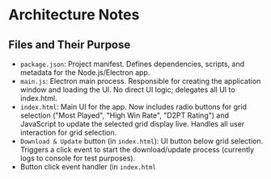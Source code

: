 # Architecture Notes

## Files and Their Purpose

- `package.json`: Project manifest. Defines dependencies, scripts, and metadata for the Node.js/Electron app.
- `main.js`: Electron main process. Responsible for creating the application window and loading the UI. No direct UI logic; delegates all UI to index.html.
- `index.html`: Main UI for the app. Now includes radio buttons for grid selection ("Most Played", "High Win Rate", "D2PT Rating") and JavaScript to update the selected grid display live. Handles all user interaction for grid selection.
- `Download & Update` button (in `index.html`): UI button below grid selection. Triggers a click event to start the download/update process (currently logs to console for test purposes).
- Button click event handler (in `index.html` <script>): Handles the button click and logs a message to the console. Will later be extended to trigger the actual download/update logic.
- `status-area` (in `index.html`): UI area below the Download & Update button. Displays notifications and operation results to the user. Updated via JavaScript using the `showStatus` function.
- `showStatus` function (in `index.html` <script>): Handles displaying messages in the status area, including color and auto-clear logic. Used for user feedback on operations.
- `steamid-config-section` (in `index.html`): UI section below the status area. Displays the user's SteamID and Dota 2 config folder path. Initially uses test values, to be replaced by real detection logic in later steps.
- `steamid-value` and `config-path-value` (in `index.html`): `<span>` elements within the new section that show the SteamID and config path. Their content is set via JavaScript.
- Test value assignment (in `index.html` <script>): JavaScript code that sets the content of the above spans to test values for Step 5. This will later be replaced with actual detection logic.
- `Select Config Folder` button (in `index.html`): UI button below the config path display. Allows the user to manually select the Dota 2 config folder if automatic detection is incorrect or fails.
- Button click event handler (in `index.html` <script>): Uses Electron's `ipcRenderer` to invoke the 'select-config-folder' IPC channel, requesting the main process to open a folder selection dialog. Updates the config path display and shows a status message when a folder is selected.
- `ipcMain.handle('select-config-folder', ...)` (in `main.js`): Handles the IPC request from the renderer. Opens a native folder selection dialog using Electron's `dialog` module and returns the selected folder path to the renderer process.
- `scheduling-section` (in `index.html`): UI section for scheduling weekly updates. Includes a day-of-week dropdown, time picker, "Schedule Weekly Update" button, "Remove/Modify Schedule" button, and a display for the current schedule status. Handles user input for scheduling and removal of weekly update tasks.
- Scheduling logic (in `index.html` <script>): JavaScript code that listens for scheduling/removal actions, updates the UI state, and communicates with the main process via IPC.
- `ipcMain.handle('schedule-weekly-update', ...)` and `ipcMain.handle('remove-weekly-schedule', ...)` (in `main.js`): IPC handlers that receive scheduling/removal requests from the renderer. Currently simulate scheduling/removal and return success. Will be extended in later phases to integrate with Windows Task Scheduler.
- `puppeteer` (Node.js dependency): Used in the main process to launch a headless browser for scraping JavaScript-rendered content from dota2protracker.com/meta-hero-grids. Ensures download links are reliably found even if rendered client-side.
- `download-grid-json` (IPC handler in `main.js`): Handles requests from the renderer to fetch the latest grid JSON for the selected type. Uses Puppeteer to scrape the page, finds the correct download link by matching the mode query parameter, downloads the JSON, and returns it to the renderer.
- Status message logic (in `index.html`): The `showStatus` function now displays persistent success/failure messages in the status area, improving user feedback and testability.

**File Purposes (Phase 8 additions):**
- `main.js`: Contains the Electron main process, IPC handlers, and Puppeteer-based scraping logic for grid downloads.
- `index.html`: Main UI, including grid selection, download button, and persistent status area for user feedback.
- `package.json`: Now includes Puppeteer as a dependency for headless browser automation.

**File Purposes (Phase 9 additions):**
- `user-settings.json`: Stores user preferences, including the selected SteamID, in Electron's user data directory (`AppData/Roaming/d2pt-meta-hero-grid-updater/`).
- `main.js`: Now includes logic to scan for SteamIDs, prompt the user if multiple are found, persist the selection, and allow flushing settings via a command-line argument (`--flush`).
- `index.html`: UI now includes a "Change SteamID" button to let the user re-select their SteamID at any time. The UI updates to reflect the current SteamID and config path.
- **Settings Reset:** Running the app with `--flush` deletes `user-settings.json`, resetting all persisted user settings and requiring the user to select a SteamID again on next launch.

**File Purposes (Phase 10 additions):**
- `user-settings.json`: Now also stores the manually selected config path as `manualConfigPath`. If set, this path is used for all config operations and displayed in the UI with a '(manual)' indicator.
- `main.js`: When the user selects a config folder, the path is persisted in `user-settings.json`. On app launch, if `manualConfigPath` is set, it is returned by the `get-steamid-and-config-path` IPC handler and used in place of the SteamID-based path. An IPC handler to clear the manual path is also present for future UX improvements.
- `index.html`: When the user selects a config folder, the UI updates and the path is persisted. On launch, the UI displays the manual path if set, or the auto-detected path otherwise. The config path display shows '(manual)' if the manual path is active.

**File Purposes (Phase 11 additions):**
- `main.js`: Now includes an IPC handler (`backup-hero-grid`) that checks for an existing hero_grid_config.json in the config folder and renames it to hero_grid_config_backup.json before any update. On first run, it shows a warning dialog (unless in silent mode) and persists a flag in user-settings.json to avoid repeat warnings. This ensures user data safety and clear communication.
- `index.html`: The renderer now calls the backup-hero-grid IPC handler before downloading the new grid. Status messages are shown for backup and download steps, ensuring the user is informed of each operation.
- `user-settings.json`: Now also stores a flag (`backupWarningShown`) to track if the first-run backup warning has been shown, preventing repeated dialogs.

**Phase 11 Flow:**
1. User clicks "Download & Update".
2. Renderer fetches the config path via IPC.
3. Renderer calls `backup-hero-grid` via IPC. If a grid exists, it is backed up and a warning is shown on first run.
4. Only after backup (or if no grid exists), the renderer proceeds to download the new grid.
5. Status messages are shown for each step, improving transparency and UX.

**File Purposes (Phase 12 additions):**
- `main.js`: Now includes an IPC handler (`replace-hero-grid`) that saves the downloaded grid JSON as `hero_grid_config.json` in the config folder. This handler takes the config path and JSON data, writes the file, and returns success or error.
- `index.html`: The renderer now calls `replace-hero-grid` after a successful download, passing the config path and JSON. The UI displays a status message for success or failure of the update step.

**Phase 12 Flow:**
1. After backup and download, the renderer calls `replace-hero-grid` via IPC, passing the config path and downloaded JSON.
2. The main process writes the JSON to `hero_grid_config.json` in the config folder.
3. The renderer displays a success or error message in the status area, informing the user of the result.

**File Purposes (Phase 13 additions):**
- `main.js`: Now includes logic to send Windows notifications using Electron's Notification API for download, backup, and replace steps. A helper (`maybeNotify`) checks if notifications are enabled in user-settings.json and shows them if so. IPC handlers allow the renderer to get/set this setting.
- `index.html`: Adds a checkbox to the UI to enable/disable Windows notifications. The checkbox state is loaded from the main process on startup and persisted via IPC. When enabled, users receive native Windows notifications for relevant events in addition to status area messages.
- `user-settings.json`: Now includes an `enableWindowsNotifications` boolean flag to persist the user's preference for Windows notifications.

**Phase 13 Flow:**
1. User toggles the "Enable Windows notifications" checkbox in the UI.
2. The renderer calls an IPC handler to update the setting in user-settings.json.
3. On download, backup, or replace events, the main process checks the setting and shows a Windows notification if enabled.
4. Status area notifications in the UI are always shown, regardless of the Windows notification setting.

---
